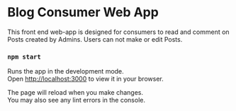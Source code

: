 # Blog Consumer Web App

This front end web-app is designed for consumers to read and comment on Posts created by Admins. Users can not make or edit Posts.

### `npm start`

Runs the app in the development mode.\
Open [http://localhost:3000](http://localhost:3000) to view it in your browser.

The page will reload when you make changes.\
You may also see any lint errors in the console.

